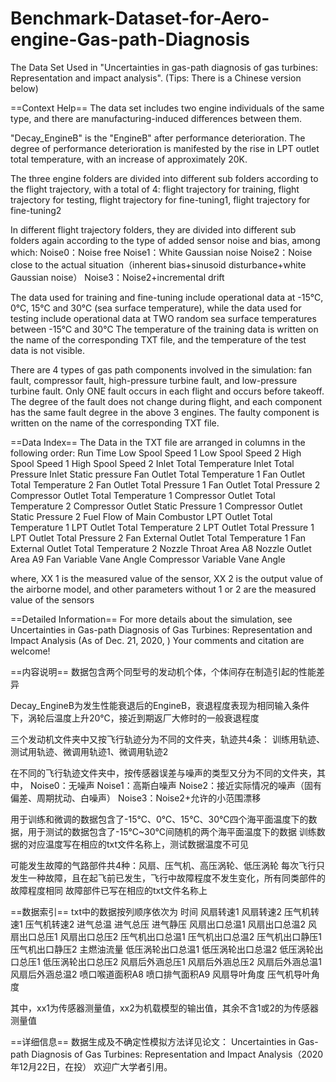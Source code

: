 # Benchmark-Dataset-for-Aero-engine-Gas-path-Diagnosis
The Data Set Used in "Uncertainties in gas-path diagnosis of gas turbines: Representation and impact analysis".
(Tips: There is a Chinese version below)

==Context Help==
The data set includes two engine individuals of the same type, and there are manufacturing-induced differences between them.

"Decay_EngineB" is the "EngineB" after performance deterioration. The degree of performance deterioration is manifested by the rise in LPT outlet total temperature, with an increase of approximately 20K.

The three engine folders are divided into different sub folders according to the flight trajectory, with a total of 4:
flight trajectory for training, flight trajectory for testing, flight trajectory for fine-tuning1, flight trajectory for fine-tuning2

In different flight trajectory folders, they are divided into different sub folders again according to the type of  added sensor noise and bias, among which:
Noise0：Noise free
Noise1：White Gaussian noise
Noise2：Noise close to the actual situation（inherent bias+sinusoid disturbance+white Gaussian noise）
Noise3：Noise2+incremental drift

The data used for training and fine-tuning include operational data at -15℃, 0℃, 15℃ and 30℃ (sea surface temperature), while the data used for testing include operational data at TWO random sea surface temperatures between -15℃ and 30℃
The temperature of the training data is written on the name of the corresponding TXT file, and the temperature of  the test data is not visible.

There are 4 types of gas path components involved in the simulation: 
fan fault, compressor fault, high-pressure turbine fault, and low-pressure turbine fault.
Only ONE fault occurs in each flight and occurs before takeoff. The degree of the fault does not change during flight, and each component has the same fault degree in the above 3 engines.
The faulty component is written on the name of the corresponding TXT file.

==Data Index==
The Data in the TXT file are arranged in columns in the following order:
Run Time
Low Spool Speed 1
Low Spool Speed 2
High Spool Speed 1
High Spool Speed 2
Inlet Total Temperature
Inlet Total Pressure
Inlet Static pressure
Fan Outlet Total Temperature 1
Fan Outlet Total Temperature 2
Fan Outlet Total Pressure 1
Fan Outlet Total Pressure 2
Compressor Outlet Total Temperature 1
Compressor Outlet Total Temperature 2
Compressor Outlet Static Pressure 1
Compressor Outlet Static Pressure 2
Fuel Flow of Main Combustor
LPT Outlet Total Temperature 1
LPT Outlet Total Temperature 2
LPT Outlet Total Pressure 1
LPT Outlet Total Pressure 2
Fan External Outlet Total Temperature 1
Fan External Outlet Total Temperature 2
Nozzle Throat Area A8
Nozzle Outlet Area A9
Fan Variable Vane Angle
Compressor Variable Vane Angle

where, XX 1 is the measured value of the sensor, XX 2 is the output value of the airborne model, and other parameters without 1 or 2 are the measured value of the sensors

==Detailed Information==
For more details about the simulation, see
Uncertainties in Gas-path Diagnosis of Gas Turbines: Representation and Impact Analysis (As of Dec. 21, 2020,  )
Your comments and citation are welcome!


==内容说明==
数据包含两个同型号的发动机个体，个体间存在制造引起的性能差异

Decay_EngineB为发生性能衰退后的EngineB，衰退程度表现为相同输入条件下，涡轮后温度上升20℃，接近到期返厂大修时的一般衰退程度

三个发动机文件夹中又按飞行轨迹分为不同的文件夹，轨迹共4条：
训练用轨迹、测试用轨迹、微调用轨迹1、微调用轨迹2

在不同的飞行轨迹文件夹中，按传感器误差与噪声的类型又分为不同的文件夹，其中，
Noise0：无噪声
Noise1：高斯白噪声
Noise2：接近实际情况的噪声（固有偏差、周期扰动、白噪声）
Noise3：Noise2+允许的小范围漂移

用于训练和微调的数据包含了-15℃、0℃、15℃、30℃四个海平面温度下的数据，用于测试的数据包含了-15℃~30℃间随机的两个海平面温度下的数据
训练数据的对应温度写在相应的txt文件名称上，测试数据温度不可见

可能发生故障的气路部件共4种：风扇、压气机、高压涡轮、低压涡轮
每次飞行只发生一种故障，且在起飞前已发生，飞行中故障程度不发生变化，所有同类部件的故障程度相同
故障部件已写在相应的txt文件名称上

==数据索引==
txt中的数据按列顺序依次为
时间 
风扇转速1 
风扇转速2 
压气机转速1 
压气机转速2 
进气总温 
进气总压 
进气静压 
风扇出口总温1 
风扇出口总温2 
风扇出口总压1 
风扇出口总压2 
压气机出口总温1 
压气机出口总温2 
压气机出口静压1 
压气机出口静压2 
主燃油流量
低压涡轮出口总温1
低压涡轮出口总温2
低压涡轮出口总压1
低压涡轮出口总压2
风扇后外涵总压1
风扇后外涵总压2
风扇后外涵总温1
风扇后外涵总温2
喷口喉道面积A8
喷口排气面积A9
风扇导叶角度
压气机导叶角度

其中，xx1为传感器测量值，xx2为机载模型的输出值，其余不含1或2的为传感器测量值

==详细信息==
数据生成及不确定性模拟方法详见论文：
Uncertainties in Gas-path Diagnosis of Gas Turbines: Representation and Impact Analysis（2020年12月22日，在投）
欢迎广大学者引用。

